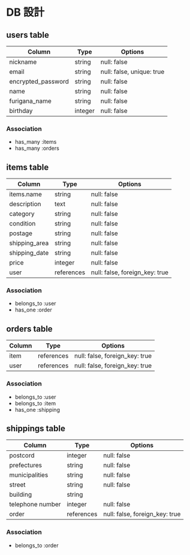 # DB 設計

## users table

| Column             | Type                | Options                   |
|--------------------|---------------------|---------------------------|
| nickname           | string              | null: false               |
| email              | string              | null: false, unique: true |
| encrypted_password | string              | null: false               |
| name               | string              | null: false               |
| furigana_name      | string              | null: false               |
| birthday           | integer             | null: false               |

### Association

* has_many :items
* has_many :orders

## items table

| Column                              | Type       | Options                        |
|-------------------------------------|------------|--------------------------------|
| items.name                          | string     | null: false                    |
| description                         | text       | null: false                    |
| category                            | string     | null: false                    |
| condition                           | string     | null: false                    |
| postage                             | string     | null: false                    |
| shipping_area                       | string     | null: false                    |
| shipping_date                       | string     | null: false                    |
| price                               | integer    | null: false                    |
| user                                | references | null: false, foreign_key: true |

### Association

- belongs_to :user
- has_one :order

## orders table

| Column      | Type       | Options                        |
|-------------|------------|--------------------------------|
| item        | references | null: false, foreign_key: true |
| user        | references | null: false, foreign_key: true |

### Association

- belongs_to :user
- belongs_to :item
- has_one :shipping

## shippings table

| Column                              | Type       | Options                        |
|-------------------------------------|------------|--------------------------------|
| postcord                            | integer    | null: false                    |
| prefectures                         | string     | null: false                    |
| municipalities                      | string     | null: false                    |
| street                              | string     | null: false                    |
| building                            | string     |                                |
| telephone number                    | integer    | null: false                    |
| order                               | references | null: false, foreign_key: true |

### Association

- belongs_to :order